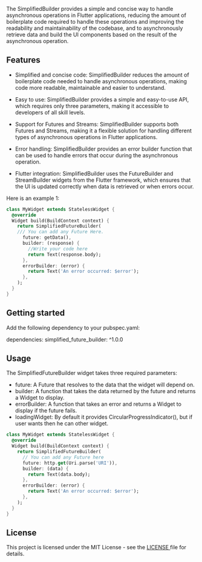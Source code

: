 <!--
This README describes the package. If you publish this package to pub.dev,
this README's contents appear on the landing page for your package.

For information about how to write a good package README, see the guide for
[writing package pages](https://dart.dev/guides/libraries/writing-package-pages).

For general information about developing packages, see the Dart guide for
[creating packages](https://dart.dev/guides/libraries/create-library-packages)
and the Flutter guide for
[developing packages and plugins](https://flutter.dev/developing-packages).
-->

The SimplifiedBuilder provides a simple and concise way to handle asynchronous operations in Flutter applications, reducing the amount of boilerplate code required to handle these operations and improving the readability and maintainability of the codebase, and to asynchronously retrieve data and build the UI components based on the result of the asynchronous operation.

## Features

- Simplified and concise code: SimplifiedBuilder reduces the amount of boilerplate code needed to handle asynchronous operations, making code more readable, maintainable and easier to understand.

- Easy to use: SimplifiedBuilder provides a simple and easy-to-use API, which requires only three parameters, making it accessible to developers of all skill levels.

- Support for Futures and Streams: SimplifiedBuilder supports both Futures and Streams, making it a flexible solution for handling different types of asynchronous operations in Flutter applications.

- Error handling: SimplifiedBuilder provides an error builder function that can be used to handle errors that occur during the asynchronous operation.

- Flutter integration: SimplifiedBuilder uses the FutureBuilder and StreamBuilder widgets from the Flutter framework, which ensures that the UI is updated correctly when data is retrieved or when errors occur.

Here is an example 1:
```dart
class MyWidget extends StatelessWidget {
  @override
  Widget build(BuildContext context) {
    return SimplifiedFutureBuilder(
    /// You can add any Future Here.
      future: getData(),
      builder: (response) {
        //Write your code here
        return Text(response.body);
      },
      errorBuilder: (error) {
        return Text('An error occurred: $error');
      },
    );
  }
}

```


## Getting started

Add the following dependency to your pubspec.yaml:

dependencies:
  simplified_future_builder: ^1.0.0

## Usage

The SimplifiedFutureBuilder widget takes three required parameters:

- future: A Future that resolves to the data that the widget will depend on.
- builder: A function that takes the data returned by the future and returns a Widget to display.
- errorBuilder: A function that takes an error and returns a Widget to display if the future fails.
- loadingWidget: By default it provides CircularProgressIndicator(), but if user wants then he can other widget.

```dart
class MyWidget extends StatelessWidget {
  @override
  Widget build(BuildContext context) {
    return SimplifiedFutureBuilder(
      // You can add any Future here 
      future: http.get(Uri.parse('URI')),
      builder: (data) {
        return Text(data.body);
      },
      errorBuilder: (error) {
        return Text('An error occurred: $error');
      },
    );
  }
}

```

## License

This project is licensed under the MIT License - see the <a href="https://github.com/suhailthakrani/simplified_builder/blob/master/LICENSE" target="_blank"> LICENSE </a> file for details.
